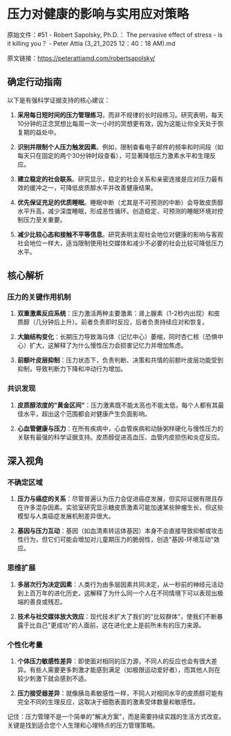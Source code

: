 # 压力对健康的影响与实用应对策略

原始文件：#51 - Robert Sapolsky, Ph.D.： The pervasive effect of stress - is it killing you？ - Peter Attia (3_21_2025 12：40：18 AM).md

原文链接：https://peterattiamd.com/robertsapolsky/

## 确定行动指南

以下是有强科学证据支持的核心建议：

1. **采用每日短时间的压力管理练习**，而非不规律的长时段练习。研究表明，每天10分钟的正念冥想比每周一次一小时的冥想更有效，因为这能让你全天处于恢复期的益处中。

2. **识别并限制个人压力触发因素**。例如，限制查看电子邮件的频率和时间段（如每天只在固定的两个30分钟时段查看），可显著降低压力激素水平和生理反应。

3. **建立稳定的社会联系**。研究显示，稳定的社会关系和亲密连接是应对压力最有效的缓冲之一，可降低皮质醇水平并改善健康结果。

4. **优先保证充足的优质睡眠**。睡眠中断（尤其是不可预测的中断）会导致皮质醇水平升高，减少深度睡眠，形成恶性循环。创造稳定、可预测的睡眠环境对控制压力至关重要。

5. **减少比较心态和接触不平等信息**。研究表明主观社会地位对健康的影响与客观社会地位一样大，适当限制使用社交媒体和减少不必要的社会比较可降低压力水平。

## 核心解析

### 压力的关键作用机制

1. **双重激素反应系统**：压力激活两种主要激素：肾上腺素（1-2秒内出现）和皮质醇（几分钟后上升）。前者负责即时反应，后者负责持续应对和恢复。

2. **大脑结构变化**：长期压力导致海马体（记忆中心）萎缩，同时杏仁核（恐惧中心）扩大，这解释了为什么慢性压力会损害记忆力并增加焦虑。

3. **前额叶皮层抑制**：压力状态下，负责判断、决策和共情的前额叶皮层功能受到抑制，导致判断力下降和冲动行为增加。

### 共识发现

1. **皮质醇浓度的"黄金区间"**：压力激素既不能太高也不能太低，每个人都有其最佳水平，超出这个范围都会对健康产生负面影响。

2. **心血管健康与压力**：在所有疾病中，心血管疾病和动脉粥样硬化与慢性压力的关联有最强的科学证据支持。皮质醇促进高血压、血管内皮损伤和炎症反应。

## 深入视角

### 不确定区域

1. **压力与癌症的关系**：尽管普遍认为压力会促进癌症发展，但实际证据有限且存在许多混杂因素。实验室研究显示糖皮质激素可能加速某些肿瘤生长，但这些模型与人类癌症发展机制差异很大。

2. **基因与压力互动**：基因（如血清素转运体基因）本身不会直接导致抑郁或攻击性行为，但它们可能会增加对儿童期压力的脆弱性，创造"基因-环境互动"效应。

### 思维扩展

1. **多层次行为决定因素**：人类行为由多层因素共同决定，从一秒前的神经元活动到上百万年的进化历史，这解释了为什么同一个人在不同情境下可以表现出极端的善良或残忍。

2. **技术与社交媒体放大效应**：现代技术扩大了我们的"比较群体"，使我们不断暴露于比自己"更成功"的人面前，这在进化史上是前所未有的压力来源。

### 个性化考量

1. **个体压力敏感性差异**：即使面对相同的压力源，不同人的反应也会有很大差异。有些人需要更多刺激才能感到满足（如极限运动爱好者），而其他人则在较少刺激下就会感到不适。

2. **压力接受器差异**：就像胰岛素敏感性一样，不同人对相同水平的皮质醇可能有完全不同的生理反应，这取决于细胞表面的激素受体数量和敏感性。

记住：压力管理不是一个简单的"解决方案"，而是需要持续实践的生活方式改变。关键是找到适合您个人生理和心理特点的压力管理策略。
